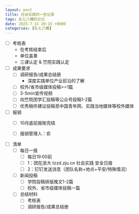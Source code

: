 ```yaml
---
layout: post
title: 社会实践的一些记录
tags: 乱七八糟的日记
date: 2025-7-15 20:15 +0800
categories: [乱七八糟]
---
```

- [ ] 考核表
	- 在考核结束后 
	- 单位盖章
	- 三课认定 & 竺院实践认定
- [ ]  成果要求
	- [ ] 调研报告/成果总结册 
		- 深度实践单位产业前沿的了解
	- [ ]  校外/省市级媒体投稿>=1篇
	- [ ] 3-5min宣传视频
	- [ ] 向竺院团学汇投稿等公众号投稿1-2篇
	- [ ] 优秀稿件建议投稿至中国青年网、实践当地媒体等校外媒体
- [ ] 报销
	- [ ] 10月底前报账完结
	- [ ] 报销管理人：俞



- [ ] 清单
	- [ ] 每日一报
		- [ ] 每日19:00前
		- [ ] 1：团在浙大 tzzd.zju.cn 社会实践 安全日报
		- [ ] 2：钉钉发送消息（团队名称+地点+平安/特殊情况）
	- [ ] 新闻投稿
		- [ ] 学院投稿排版推文1-2篇
		- [ ] 校外、省市级媒体投稿一篇
	- [ ] 总结材料
		- [ ] 考核表
		- [ ] 调研报告/成果总结册